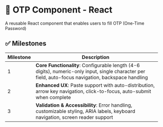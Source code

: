 # 🧩 OTP Component - React

A reusable React component that enables users to fill OTP (One-Time Password)

## ✅ Milestones

| Milestone | Description                                                                                                                                         |
| --------- | --------------------------------------------------------------------------------------------------------------------------------------------------- |
| 1         | **Core Functionality**: Configurable length (4-6 digits), numeric-only input, single character per field, auto-focus navigation, backspace handling |
| 2         | **Enhanced UX**: Paste support with auto-distribution, arrow key navigation, click-to-focus, auto-submit when complete                              |
| 3         | **Validation & Accessibility**: Error handling, customizable styling, ARIA labels, keyboard navigation, screen reader support                       |
